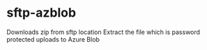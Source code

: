 # sftp-azblob
Downloads zip from sftp location
Extract the file which is password protected
uploads to Azure Blob
